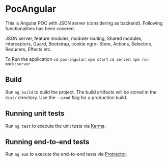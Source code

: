 # PocAngular

This is Angular POC with JSON server (considering as backend). Following functionalities has been covered.

JSON server, feature modules, moduler routing, Shared modules, interceptors, Guard, Bootstrap, cookie
ngrx- Store, Actions, Selectors, Reducers, Effects etc.

To Run the application 
`cd poc-angular`:  `npm start`
`cd server`: `npm run mock:server`

## Build

Run `ng build` to build the project. The build artifacts will be stored in the `dist/` directory. Use the `--prod` flag for a production build.

## Running unit tests

Run `ng test` to execute the unit tests via [Karma](https://karma-runner.github.io).

## Running end-to-end tests

Run `ng e2e` to execute the end-to-end tests via [Protractor](http://www.protractortest.org/).
